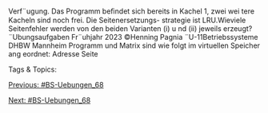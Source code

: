 Verf¨ugung. Das Programm beﬁndet sich bereits in Kachel 1, zwei wei tere Kacheln sind noch frei. Die Seitenersetzungs-
strategie ist LRU.Wieviele Seitenfehler werden von den beiden Varianten (i) u nd (ii) jeweils erzeugt?
¨Ubungsaufgaben Fr¨uhjahr 2023 ©Henning Pagnia ¨U-11Betriebssysteme DHBW Mannheim
Programm und Matrix sind wie folgt im virtuellen Speicher ang eordnet:
Adresse Seite

   Tags & Topics:
   

[Previous: #BS-Uebungen_68](BS-Uebungen_68.md)

[Next: #BS-Uebungen_68](BS-Uebungen_68.md)